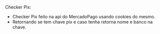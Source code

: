 Checker Pix:
- Checker Pix feito na api do MercadoPago usando cookies do mesmo.
- Retornando se tem chave pix e caso tenha retorna nome e banco na chave.
